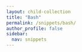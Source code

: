 ```yaml
---
layout: child-collection
title: "Bash"
permalink: /snippets/bash/
author_profile: false
sidebar:
  nav: snippets
---
```


